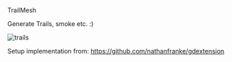 TrailMesh

Generate Trails, smoke etc. :)

![trails](https://github.com/tcmug/godot_trailmesh/assets/567207/04608b55-7cf9-418f-8613-98abcb232958)

Setup implementation from: <https://github.com/nathanfranke/gdextension>

